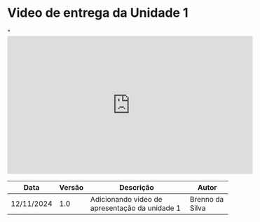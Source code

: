 # Video de entrega da Unidade 1

"<iframe width="560" height="315" src="https://www.youtube.com/watch?v=oXDd_fYzg98&ab_channel=PatrickAnderson" title="YouTube video player" frameborder="0" allow="accelerometer; autoplay; clipboard-write; encrypted-media; gyroscope; picture-in-picture; web-share" referrerpolicy="strict-origin-when-cross-origin" allowfullscreen></iframe>



| Data       | Versão | Descrição                                  | Autor            |
| ---------- | ------ | ------------------------------------------ | ---------------- |
| 12/11/2024 | 1.0    | Adicionando video de apresentação da unidade 1 | Brenno da Silva |
